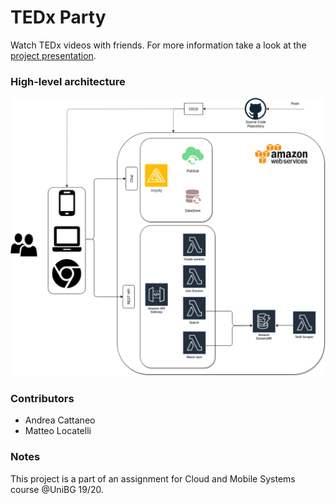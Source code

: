 # TEDx Party
Watch TEDx videos with friends. For more information take a look at the [project presentation](https://raw.githubusercontent.com/imcatta/tedx_party/master/project-presentation.pdf).

### High-level architecture
![High-level architecture](https://raw.githubusercontent.com/imcatta/tedx_party/master/architecture/architecture.png)

### Contributors
* Andrea Cattaneo
* Matteo Locatelli

### Notes
This project is a part of an assignment for Cloud and Mobile Systems course @UniBG 19/20.
